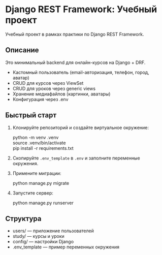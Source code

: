 # Django REST Framework: Учебный проект

Учебный проект в рамках практики по Django REST Framework.

## Описание

Это минимальный backend для онлайн-курсов на Django + DRF.

- Кастомный пользователь (email-авторизация, телефон, город, аватар)
- CRUD для курсов через ViewSet
- CRUD для уроков через generic views
- Хранение медиафайлов (картинки, аватары)
- Конфигурация через .env

## Быстрый старт

1. Клонируйте репозиторий и создайте виртуальное окружение:

    python -m venv .venv  
    source .venv/bin/activate  
    pip install -r requirements.txt

2. Скопируйте `.env_template` в `.env` и заполните переменные окружения.

3. Примените миграции:

    python manage.py migrate

4. Запустите сервер:

    python manage.py runserver

## Структура

- users/ — приложение пользователей
- study/ — курсы и уроки
- config/ — настройки Django
- .env_template — пример переменных окружения
